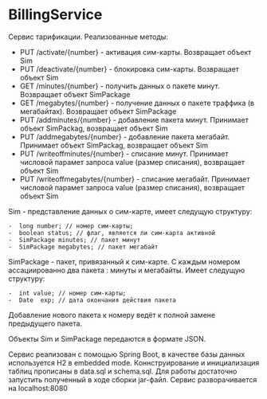 # BillingService
Сервис тарификации. Реализованные методы:

- PUT /activate/{number} - активация сим-карты. Возвращает объект Sim
- PUT /deactivate/{number} - блокировка сим-карты. Возвращает объект Sim
- GET /minutes/{number}  - получить данных о пакете минут. Возвращает объект SimPackage
- GET /megabytes/{number} - получение данных о пакете траффика (в мегабайтах). Возвращает объект SimPackage
- PUT /addminutes/{number} - добавление пакета минут. Принимает объект SimPackag, возвращает объект Sim
- PUT /addmegabytes/{number} - добавление пакета мегабайт. Принимает объект SimPackag, возвращает объект Sim
- PUT /writeoffminutes/{number} - списание минут. Принимает числовой парамет запроса value (размер списания), возвращает объект Sim
- PUT /writeoffmegabytes/{number} - списание мегабайт. Принимает числовой парамет запроса value (размер списания), возвращает объект Sim

Sim - представление данных о сим-карте, имеет следущую структуру:

    -  long number; // номер сим-карты;
    -  boolean status; // флаг, является ли сим-карта активной
    -  SimPackage minutes; // пакет минут
    -  SimPackage megabytes; // пакет мегабайт
    
SimPackage - пакет, привязанный к сим-карте. С каждым номером ассациированно два пакета : минуты и мегабайты. Имеет следущую структуру:

    -  int value; // номер сим-карты;
    -  Date  exp; // дата окончания действия пакета

Добавление нового пакета к номеру ведёт к полной замене предыдущего пакета.


Объекты Sim и SimPackage передаются в формате JSON.

Сервис реализован с помощью Spring Boot, в качестве базы данных используется H2 в embedded mode.
Коннструирование  и  инициализация таблиц прописаны в data.sql и schema.sql. Для работы достаточно запустить полученный в ходе сборки jar-файл. Сервис разворачивается на localhost:8080
